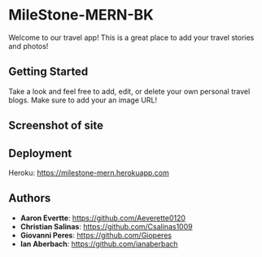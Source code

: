 # MileStone-MERN-BK

Welcome to our travel app! This is a great place to add your travel stories and photos! 


## Getting Started
Take a look and feel free to add, edit, or delete your own personal travel blogs. Make sure to add your an image URL!
## Screenshot of site 
## Deployment

Heroku: https://milestone-mern.herokuapp.com

## Authors

  - **Aaron Evertte**:
  https://github.com/Aeverette0120
  - **Christian Salinas**:
  https://github.com/Csalinas1009
  - **Giovanni Peres**:
  https://github.com/Gioperes
  - **Ian Aberbach**:
  https://github.com/ianaberbach

